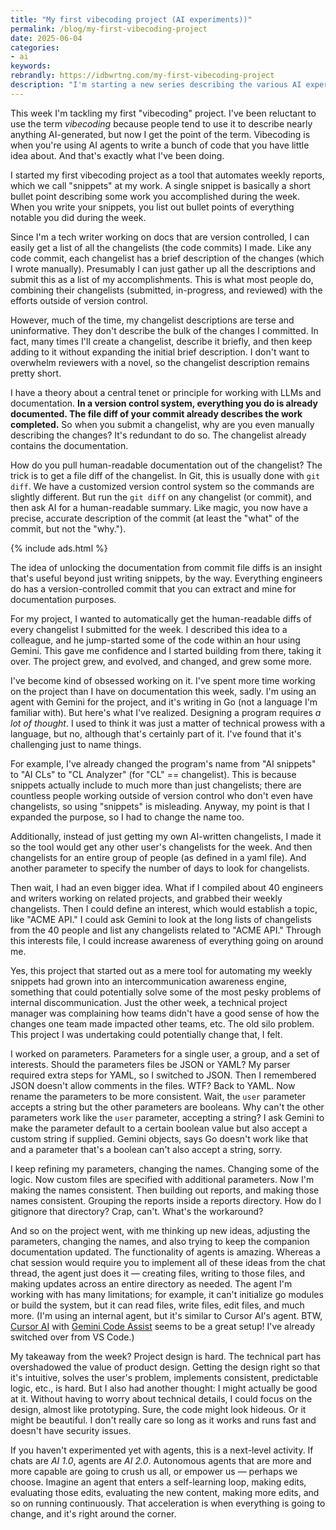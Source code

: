 ```yaml
---
title: "My first vibecoding project (AI experiments))"
permalink: /blog/my-first-vibecoding-project
date: 2025-06-04
categories:
- ai
keywords: 
rebrandly: https://idbwrtng.com/my-first-vibecoding-project
description: "I'm starting a new series describing the various AI experiements I do. I've been looking for my next area of focus, and I realized that more than anything else, I like <i>experimenting</i> with new tools, techniqes, ideas, etc. So I'm writing a series of posts called AI experiments."
---
```


This week I'm tackling my first "vibecoding" project. I've been reluctant to use the term *vibecoding* because people tend to use it to describe nearly anything AI-generated, but now I get the point of the term. Vibecoding is when you're using AI agents to write a bunch of code that you have little idea about. And that's exactly what I've been doing. 

I started my first vibecoding project as a tool that automates weekly reports, which we call "snippets" at my work. A single snippet is basically a short bullet point describing some work you accomplished during the week. When you write your snippets, you list out bullet points of everything notable you did during the week.

Since I'm a tech writer working on docs that are version controlled, I can easily get a list of all the changelists (the code commits) I made. Like any code commit, each changelist has a brief description of the changes (which I wrote manually). Presumably I can just gather up all the descriptions and submit this as a list of my accomplishments. This is what most people do, combining their changelists (submitted, in-progress, and reviewed) with the efforts outside of version control.

However, much of the time, my changelist descriptions are terse and uninformative. They don't describe the bulk of the changes I committed. In fact, many times I'll create a changelist, describe it briefly, and then keep adding to it without expanding the initial brief description. I don't want to overwhelm reviewers with a novel, so the changelist description remains pretty short.

I have a theory about a central tenet or principle for working with LLMs and documentation. **In a version control system, everything you do is already documented. The file diff of your commit already describes the work completed.** So when you submit a changelist, why are you even manually describing the changes? It's redundant to do so. The changelist already contains the documentation.

How do you pull human-readable documentation out of the changelist? The trick is to get a file diff of the changelist. In Git, this is usually done with `git diff`. We have a customized version control system so the commands are slightly different. But run the `git diff` on any changelist (or commit), and then ask AI for a human-readable summary. Like magic, you now have a precise, accurate description of the commit (at least the "what" of the commit, but not the "why."). 

{% include ads.html %}

The idea of unlocking the documentation from commit file diffs is an insight that's useful beyond just writing snippets, by the way. Everything engineers do has a version-controlled commit that you can extract and mine for documentation purposes.

For my project, I wanted to automatically get the human-readable diffs of every changelist I submitted for the week. I described this idea to a colleague, and he jump-started some of the code within an hour using Gemini. This gave me confidence and I started building from there, taking it over. The project grew, and evolved, and changed, and grew some more. 

I've become kind of obsessed working on it. I've spent more time working on the project than I have on documentation this week, sadly. I'm using an agent with Gemini for the project, and it's writing in Go (not a language I'm familiar with). But here's what I've realized. Designing a program requires *a lot of thought*. I used to think it was just a matter of technical prowess with a language, but no, although that's certainly part of it. I've found that it's challenging just to name things. 

For example, I've already changed the program's name from "AI snippets" to "AI CLs" to "CL Analyzer" (for "CL" == changelist). This is because snippets actually include to much more than just changelists; there are countless people working outside of version control who don't even have changelists, so using "snippets" is misleading. Anyway, my point is that I expanded the purpose, so I had to change the name too.

Additionally, instead of just getting my own AI-written changelists, I made it so the tool would get any other user's changelists for the week. And then changelists for an entire group of people (as defined in a yaml file). And another parameter to specify the number of days to look for changelists.

Then wait, I had an even bigger idea. What if I compiled about 40 engineers and writers working on related projects, and grabbed their weekly changelists. Then I could define an interest, which would establish a topic, like "ACME API." I could ask Gemini to look at the long lists of changelists from the 40 people and list any changelists related to "ACME API." Through this interests file, I could increase awareness of everything going on around me. 

Yes, this project that started out as a mere tool for automating my weekly snippets had grown into an intercommunication awareness engine, something that could potentially solve some of the most pesky problems of internal discommunication. Just the other week, a technical project manager was complaining how teams didn't have a good sense of how the changes one team made impacted other teams, etc. The old silo problem. This project I was undertaking could potentially change that, I felt.

I worked on parameters. Parameters for a single user, a group, and a set of interests. Should the parameters files be JSON or YAML? My parser required extra steps for YAML, so I switched to JSON. Then I remembered JSON doesn't allow comments in the files. WTF? Back to YAML. Now rename the parameters to be more consistent. Wait, the `user` parameter accepts a string but the other parameters are booleans. Why can't the other parameters work like the `user` parameter, accepting a string? I ask Gemini to make the parameter default to a certain boolean value but also accept a custom string if supplied. Gemini objects, says Go doesn't work like that and a parameter that's a boolean can't also accept a string, sorry. 

I keep refining my parameters, changing the names. Changing some of the logic. Now custom files are specified with additional parameters. Now I'm making the names consistent. Then building out reports, and making those names consistent. Grouping the reports inside a reports directory. How do I gitignore that directory? Crap, can't. What's the workaround? 

And so on the project went, with me thinking up new ideas, adjusting the parameters, changing the names, and also trying to keep the companion documentation updated. The functionality of agents is amazing. Whereas a chat session would require you to implement all of these ideas from the chat thread, the agent just does it &mdash; creating files, writing to those files, and making updates across an entire directory as needed. The agent I'm working with has many limitations; for example, it can't initialize go modules or build the system, but it can read files, write files, edit files, and much more. (I'm using an internal agent, but it's similar to Cursor AI's agent. BTW, [Cursor AI](https://www.cursor.com/) with [Gemini Code Assist](https://codeassist.google/) seems to be a great setup! I've already switched over from VS Code.)

My takeaway from the week? Project design is hard. The technical part has overshadowed the value of product design. Getting the design right so that it's intuitive, solves the user's problem, implements consistent, predictable logic, etc., is hard. But I also had another thought: I might actually be good at it. Without having to worry about technical details, I could focus on the design, almost like prototyping. Sure, the code might look hideous. Or it might be beautiful. I don't really care so long as it works and runs fast and doesn't have security issues. 

If you haven't experimented yet with agents, this is a next-level activity. If chats are *AI 1.0*, agents are *AI 2.0*. Autonomous agents that are more and more capable are going to crush us all, or empower us &mdash; perhaps we choose. Imagine an agent that enters a self-learning loop, making edits, evaluating those edits, evaluating the new content, making more edits, and so on running continuously. That acceleration is when everything is going to change, and it's right around the corner.